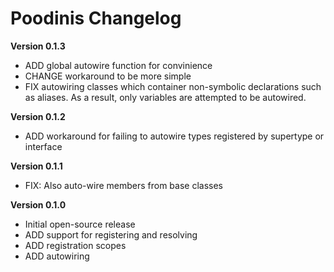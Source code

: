 Poodinis Changelog
==================
**Version 0.1.3**
* ADD global autowire function for convinience
* CHANGE workaround to be more simple
* FIX autowiring classes which container non-symbolic declarations such as aliases. As a result, only variables are attempted to be autowired.

**Version 0.1.2**
* ADD workaround for failing to autowire types registered by supertype or interface

**Version 0.1.1**
* FIX: Also auto-wire members from base classes

**Version 0.1.0**
* Initial open-source release
* ADD support for registering and resolving
* ADD registration scopes
* ADD autowiring
